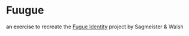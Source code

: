 # Fuugue
an exercise to recreate the [Fugue Identity](http://sagmeisterwalsh.com/work/all/fugue-identity/) project by Sagmeister &amp; Walsh

